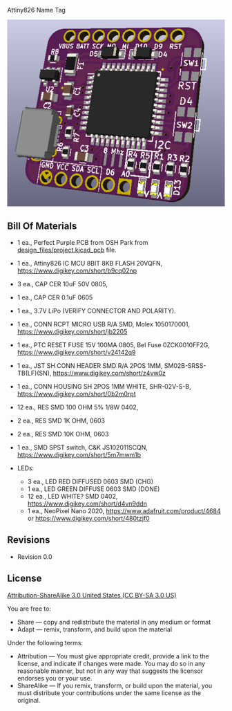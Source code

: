 Attiny826 Name Tag

![Attiny826](project.png) 

Bill Of Materials
----------------

- 1 ea., Perfect Purple PCB from OSH Park from [design_files/project.kicad_pcb](project.kicad_pcb) file.
- 1 ea., Attiny826 IC MCU 8BIT 8KB FLASH 20VQFN, https://www.digikey.com/short/b9cq02np
- 3 ea., CAP CER 10uF 50V 0805,
- 1 ea., CAP CER 0.1uF 0605
- 1 ea., 3.7V LiPo (VERIFY CONNECTOR AND POLARITY).
- 1 ea., CONN RCPT MICRO USB R/A SMD, Molex 1050170001, https://www.digikey.com/short/jb2205
- 1 ea., PTC RESET FUSE 15V 100MA 0805, Bel Fuse 0ZCK0010FF2G, https://www.digikey.com/short/v24142q9
- 1 ea., JST SH CONN HEADER SMD R/A 2POS 1MM, SM02B-SRSS-TB(LF)(SN), https://www.digikey.com/short/z4vw0z
- 1 ea., CONN HOUSING SH 2POS 1MM WHITE, SHR-02V-S-B, https://www.digikey.com/short/0b2m0rpt
- 12 ea., RES SMD 100 OHM 5% 1/8W 0402,
- 2 ea., RES SMD 1K OHM, 0603
- 2 ea., RES SMD 10K OHM, 0603
- 1 ea., SMD SPST switch, C&K JS102011SCQN, https://www.digikey.com/short/5m7mwm1b

- LEDs: 
    - 3 ea., LED RED DIFFUSED 0603 SMD (CHG)
	- 1 ea., LED GREEN DIFFUSE 0603 SMD (DONE)
    - 12 ea., LED WHITE? SMD 0402, https://www.digikey.com/short/d4vn9ddn
	- 1 ea., NeoPixel Nano 2020, https://www.adafruit.com/product/4684 or https://www.digikey.com/short/480tzjf0
    


Revisions
----------------
- Revision 0.0


License
----------------
[Attribution-ShareAlike 3.0 United States (CC BY-SA 3.0 US)](https://creativecommons.org/licenses/by-sa/3.0/us/)

You are free to:

- Share — copy and redistribute the material in any medium or format
- Adapt — remix, transform, and build upon the material

Under the following terms:

- Attribution — You must give appropriate credit, provide a link to the license, and indicate if changes were made. You may do so in any reasonable manner, but not in any way that suggests the licensor endorses you or your use.
- ShareAlike — If you remix, transform, or build upon the material, you must distribute your contributions under the same license as the original.